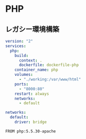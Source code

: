 # PHP

## レガシー環境構築

```docker-compose.yml
version: "2"
services:
  php:
    build:
      context: .
      dockerfile: dockerfile-php
    container_name: php
    volumes:
      - "./working:/var/www/html"
    ports:
      - "8000:80"
    restart: always
    networks:
      - default

networks:
  default:
    driver: bridge
```

```dockerfile-php
FROM php:5.5.30-apache
```